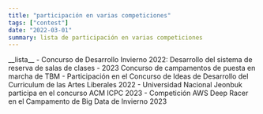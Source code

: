 ```yaml
---
title: "participación en varias competiciones"
tags: ["contest"]
date: "2022-03-01"
summary: lista de participación en varias competiciones
---
```


<span class="justified-text">
__lista__
- Concurso de Desarrollo Invierno 2022: Desarrollo del sistema de reserva de salas de clases
- 2023 Concurso de campamentos de puesta en marcha de TBM
- Participación en el Concurso de Ideas de Desarrollo del Curriculum de las Artes Liberales 2022
- Universidad Nacional Jeonbuk participa en el concurso ACM ICPC 2023
- Competición AWS Deep Racer en el Campamento de Big Data de Invierno 2023
</span>